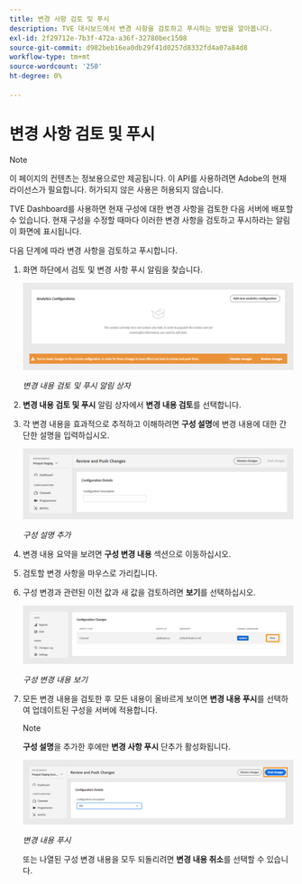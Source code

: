 ```yaml
---
title: 변경 사항 검토 및 푸시
description: TVE 대시보드에서 변경 사항을 검토하고 푸시하는 방법을 알아봅니다.
exl-id: 2f29712e-7b3f-472a-a36f-32780bec1508
source-git-commit: d982beb16ea0db29f41d0257d8332fd4a07a84d8
workflow-type: tm+mt
source-wordcount: '250'
ht-degree: 0%

---
```


# 변경 사항 검토 및 푸시

>[!NOTE]
>
>이 페이지의 컨텐츠는 정보용으로만 제공됩니다. 이 API를 사용하려면 Adobe의 현재 라이선스가 필요합니다. 허가되지 않은 사용은 허용되지 않습니다.

TVE Dashboard를 사용하면 현재 구성에 대한 변경 사항을 검토한 다음 서버에 배포할 수 있습니다. 현재 구성을 수정할 때마다 이러한 변경 사항을 검토하고 푸시하라는 알림이 화면에 표시됩니다.

다음 단계에 따라 변경 사항을 검토하고 푸시합니다.

1. 화면 하단에서 검토 및 변경 사항 푸시 알림을 찾습니다.

   ![변경 내용 검토 및 푸시 알림](../assets/tve-dashboard/new-tve-dashboard/review/review-and-push-changes-banner-view.png)

   *변경 내용 검토 및 푸시 알림 상자*

1. **변경 내용 검토 및 푸시** 알림 상자에서 **변경 내용 검토**&#x200B;를 선택합니다.

1. 각 변경 내용을 효과적으로 추적하고 이해하려면 **구성 설명**&#x200B;에 변경 내용에 대한 간단한 설명을 입력하십시오.

   ![구성 설명 추가](../assets/tve-dashboard/new-tve-dashboard/review/review-and-push-configuration-details-panel-view.png)

   *구성 설명 추가*

1. 변경 내용 요약을 보려면 **구성 변경 내용** 섹션으로 이동하십시오.

1. 검토할 변경 사항을 마우스로 가리킵니다.

1. 구성 변경과 관련된 이전 값과 새 값을 검토하려면 **보기**&#x200B;를 선택하십시오.

   ![구성 변경 내용 보기](../assets/tve-dashboard/new-tve-dashboard/review/review-and-push-changes-view-button.png)

   *구성 변경 내용 보기*

1. 모든 변경 내용을 검토한 후 모든 내용이 올바르게 보이면 **변경 내용 푸시**&#x200B;를 선택하여 업데이트된 구성을 서버에 적용합니다.

   >[!NOTE]
   >
   >**구성 설명**&#x200B;을 추가한 후에만 **변경 사항 푸시** 단추가 활성화됩니다.

   ![변경 내용 푸시](../assets/tve-dashboard/new-tve-dashboard/review/review-and-push-push-changes-button.png)

   *변경 내용 푸시*

   또는 나열된 구성 변경 내용을 모두 되돌리려면 **변경 내용 취소**&#x200B;를 선택할 수 있습니다.
